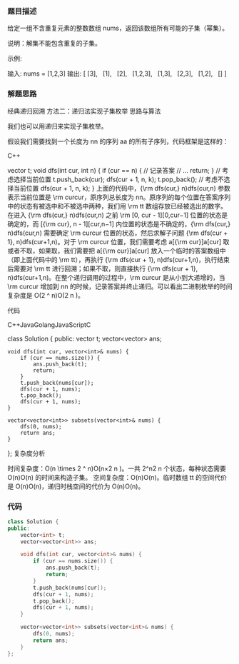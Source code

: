 ### 题目描述
给定一组不含重复元素的整数数组 nums，返回该数组所有可能的子集（幂集）。

说明：解集不能包含重复的子集。

示例:

输入: nums = [1,2,3]
输出:
[
  [3],
  [1],
  [2],
  [1,2,3],
  [1,3],
  [2,3],
  [1,2],
  []
]

### 解题思路
经典递归回溯
方法二：递归法实现子集枚举
思路与算法

我们也可以用递归来实现子集枚举。

假设我们需要找到一个长度为 nn 的序列 aa 的所有子序列，代码框架是这样的：

C++

vector<int> t;
void dfs(int cur, int n) {
    if (cur == n) {
        // 记录答案
        // ...
        return;
    }
    // 考虑选择当前位置
    t.push_back(cur);
    dfs(cur + 1, n, k);
    t.pop_back();
    // 考虑不选择当前位置
    dfs(cur + 1, n, k);
}
上面的代码中，{\rm dfs(cur,} n)dfs(cur,n) 参数表示当前位置是 \rm curcur，原序列总长度为 nn。原序列的每个位置在答案序列中的状态有被选中和不被选中两种，我们用 \rm tt 数组存放已经被选出的数字。在进入 {\rm dfs(cur,} n)dfs(cur,n) 之前 \rm [0, cur - 1][0,cur−1] 位置的状态是确定的，而 [{\rm cur}, n - 1][cur,n−1] 内位置的状态是不确定的，{\rm dfs(cur,} n)dfs(cur,n) 需要确定 \rm curcur 位置的状态，然后求解子问题 {\rm dfs(cur + 1}, n)dfs(cur+1,n)。对于 \rm curcur 位置，我们需要考虑 a[{\rm cur}]a[cur] 取或者不取，如果取，我们需要把 a[{\rm cur}]a[cur] 放入一个临时的答案数组中（即上面代码中的 \rm tt），再执行 {\rm dfs(cur + 1}, n)dfs(cur+1,n)，执行结束后需要对 \rm tt 进行回溯；如果不取，则直接执行 {\rm dfs(cur + 1}, n)dfs(cur+1,n)。在整个递归调用的过程中，\rm curcur 是从小到大递增的，当 \rm curcur 增加到 nn 的时候，记录答案并终止递归。可以看出二进制枚举的时间复杂度是 O(2 ^ n)O(2 
n
 )。

代码

C++JavaGolangJavaScriptC

class Solution {
public:
    vector<int> t;
    vector<vector<int>> ans;

    void dfs(int cur, vector<int>& nums) {
        if (cur == nums.size()) {
            ans.push_back(t);
            return;
        }
        t.push_back(nums[cur]);
        dfs(cur + 1, nums);
        t.pop_back();
        dfs(cur + 1, nums);
    }

    vector<vector<int>> subsets(vector<int>& nums) {
        dfs(0, nums);
        return ans;
    }
};
复杂度分析

时间复杂度：O(n \times 2 ^ n)O(n×2 
n
 )。一共 2^n2 
n
  个状态，每种状态需要 O(n)O(n) 的时间来构造子集。
空间复杂度：O(n)O(n)。临时数组 tt 的空间代价是 O(n)O(n)，递归时栈空间的代价为 O(n)O(n)。

### 代码

```cpp
class Solution {
public:
    vector<int> t;
    vector<vector<int>> ans;

    void dfs(int cur, vector<int>& nums) {
        if (cur == nums.size()) {
            ans.push_back(t);
            return;
        }
        t.push_back(nums[cur]);
        dfs(cur + 1, nums);
        t.pop_back();
        dfs(cur + 1, nums);
    }

    vector<vector<int>> subsets(vector<int>& nums) {
        dfs(0, nums);
        return ans;
    }
};


```
